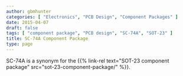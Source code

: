 ```yaml
---
author: gbmhunter
categories: [ "Electronics", "PCB Design", "Component Packages" ]
date: 2015-04-07
draft: false
tags: [ "component package", "PCB design", "SC-74A", "SOT-23" ]
title: SC-74A Component Package
type: page
---
```


SC-74A is a synonym for the {{% link-rel text="SOT-23 component package" src="sot-23-component-package/" %}}.
